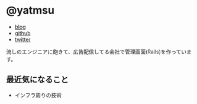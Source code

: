 # @yatmsu

- [blog](http://yatmsu.hatenablog.com/)
- [github](https://github.com/yatmsu)
- [twitter](https://twitter.com/yatmsu)


流しのエンジニアに飽きて、広告配信してる会社で管理画面(Rails)を作っています。


## 最近気になること

* インフラ周りの技術
